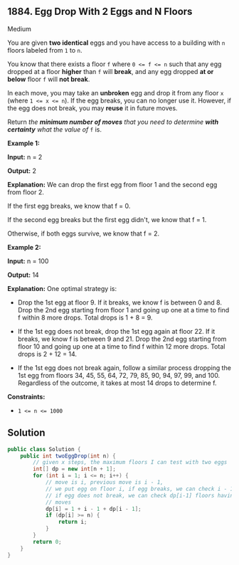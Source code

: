 ## 1884\. Egg Drop With 2 Eggs and N Floors

Medium

You are given **two identical** eggs and you have access to a building with `n` floors labeled from `1` to `n`.

You know that there exists a floor `f` where `0 <= f <= n` such that any egg dropped at a floor **higher** than `f` will **break**, and any egg dropped **at or below** floor `f` will **not break**.

In each move, you may take an **unbroken** egg and drop it from any floor `x` (where `1 <= x <= n`). If the egg breaks, you can no longer use it. However, if the egg does not break, you may **reuse** it in future moves.

Return _the **minimum number of moves** that you need to determine **with certainty** what the value of_ `f` is.

**Example 1:**

**Input:** n = 2

**Output:** 2

**Explanation:** We can drop the first egg from floor 1 and the second egg from floor 2.

If the first egg breaks, we know that f = 0.

If the second egg breaks but the first egg didn't, we know that f = 1.

Otherwise, if both eggs survive, we know that f = 2. 

**Example 2:**

**Input:** n = 100

**Output:** 14

**Explanation:** One optimal strategy is:

- Drop the 1st egg at floor 9. If it breaks, we know f is between 0 and 8. Drop the 2nd egg starting from floor 1 and going up one at a time to find f within 8 more drops. Total drops is 1 + 8 = 9.

- If the 1st egg does not break, drop the 1st egg again at floor 22. If it breaks, we know f is between 9 and 21. Drop the 2nd egg starting from floor 10 and going up one at a time to find f within 12 more drops. Total drops is 2 + 12 = 14.

- If the 1st egg does not break again, follow a similar process dropping the 1st egg from floors 34, 45, 55, 64, 72, 79, 85, 90, 94, 97, 99, and 100. Regardless of the outcome, it takes at most 14 drops to determine f. 

**Constraints:**

*   `1 <= n <= 1000`

## Solution

```java
public class Solution {
    public int twoEggDrop(int n) {
        // given x steps, the maximum floors I can test with two eggs
        int[] dp = new int[n + 1];
        for (int i = 1; i <= n; i++) {
            // move is i, previous move is i - 1,
            // we put egg on floor i, if egg breaks, we can check i - 1 floors with i - 1 moves
            // if egg does not break, we can check dp[i-1] floors having two eggs to with i - 1
            // moves
            dp[i] = 1 + i - 1 + dp[i - 1];
            if (dp[i] >= n) {
                return i;
            }
        }
        return 0;
    }
}
```